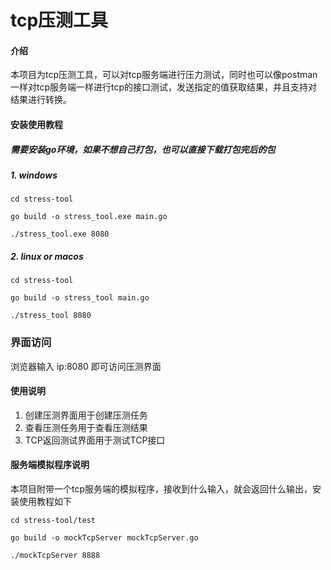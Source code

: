 # tcp压测工具

#### 介绍
本项目为tcp压测工具，可以对tcp服务端进行压力测试，同时也可以像postman一样对tcp服务端一样进行tcp的接口测试，发送指定的值获取结果，并且支持对结果进行转换。

#### 安装使用教程

##### 需要安装go环境，如果不想自己打包，也可以直接下载打包完后的包
##### 1. windows
`cd stress-tool `

`go build -o stress_tool.exe main.go`

`./stress_tool.exe 8080`
##### 2. linux or macos
`cd stress-tool `

`go build -o stress_tool main.go`

`./stress_tool 8080`

### 界面访问
浏览器输入 ip:8080 即可访问压测界面

#### 使用说明

1.  创建压测界面用于创建压测任务
2.  查看压测任务用于查看压测结果
3.  TCP返回测试界面用于测试TCP接口

#### 服务端模拟程序说明
本项目附带一个tcp服务端的模拟程序，接收到什么输入，就会返回什么输出，安装使用教程如下

`cd stress-tool/test`

`go build -o mockTcpServer mockTcpServer.go`

`./mockTcpServer 8888`
